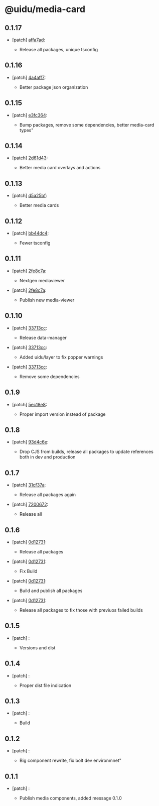 # @uidu/media-card

## 0.1.17
- [patch] [affa7ad](https://github.org/uidu-org/guidu/commits/affa7ad):

  - Release all packages, unique tsconfig

## 0.1.16
- [patch] [4a4aff7](https://github.org/uidu-org/guidu/commits/4a4aff7):

  - Better package json organization

## 0.1.15
- [patch] [e3fc364](https://github.org/uidu-org/guidu/commits/e3fc364):

  - Bump packages, remove some dependencies, better media-card types"

## 0.1.14
- [patch] [2d61d43](https://github.org/uidu-org/guidu/commits/2d61d43):

  - Better media card overlays and actions

## 0.1.13
- [patch] [d5a25bf](https://github.org/uidu-org/guidu/commits/d5a25bf):

  - Better media cards

## 0.1.12
- [patch] [bb44dc4](https://github.org/uidu-org/guidu/commits/bb44dc4):

  - Fewer tsconfig

## 0.1.11
- [patch] [2fe8c7a](https://github.org/uidu-org/guidu/commits/2fe8c7a):

  - Nextgen mediaviewer
- [patch] [2fe8c7a](https://github.org/uidu-org/guidu/commits/2fe8c7a):

  - Publish new media-viewer

## 0.1.10
- [patch] [33713cc](https://github.org/uidu-org/guidu/commits/33713cc):

  - Release data-manager
- [patch] [33713cc](https://github.org/uidu-org/guidu/commits/33713cc):

  - Added uidu/layer to fix popper warnings
- [patch] [33713cc](https://github.org/uidu-org/guidu/commits/33713cc):

  - Remove some dependencies

## 0.1.9
- [patch] [5ec18e8](https://github.org/uidu-org/guidu/commits/5ec18e8):

  - Proper import version instead of package

## 0.1.8
- [patch] [93d4c6e](https://github.org/uidu-org/guidu/commits/93d4c6e):

  - Drop CJS from builds, release all packages to update references both in dev and production

## 0.1.7
- [patch] [31cf37a](https://github.org/uidu-org/guidu/commits/31cf37a):

  - Release all packages again
- [patch] [7200672](https://github.org/uidu-org/guidu/commits/7200672):

  - Release all

## 0.1.6
- [patch] [0d12731](https://github.org/uidu-org/guidu/commits/0d12731):

  - Release all packages
- [patch] [0d12731](https://github.org/uidu-org/guidu/commits/0d12731):

  - Fix Build
- [patch] [0d12731](https://github.org/uidu-org/guidu/commits/0d12731):

  - Build and publish all packages
- [patch] [0d12731](https://github.org/uidu-org/guidu/commits/0d12731):

  - Release all packages to fix those with previuos failed builds

## 0.1.5
- [patch] :

  - Versions and dist

## 0.1.4
- [patch] :

  - Proper dist file indication

## 0.1.3
- [patch] :

  - Build

## 0.1.2
- [patch] :

  - Big component rewrite, fix bolt dev environmnet"

## 0.1.1
- [patch] :

  - Publish media components, added message 0.1.0
